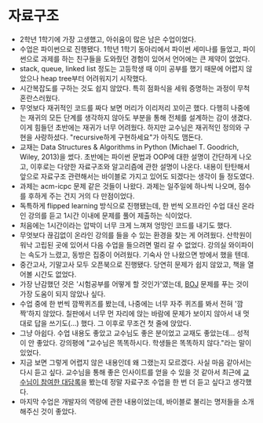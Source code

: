 # 자료구조

* 2학년 1학기에 가장 고생했고, 아쉬움이 많은 남은 수업이었다.
* 수업은 파이썬으로 진행됐다. 1학년 1학기 동아리에서 파이썬 세미나를 들었고, 파이썬으로 과제를 하는 친구들을 도와줬던 경험이 있어서 언어에는 큰 제약이 없었다.
* stack, queue, linked list 정도는 고등학생 때 이미 공부를 했기 때문에 어렵지 않았으나 heap tree부터 어려워지기 시작했다.
* 시간복잡도를 구하는 것도 쉽지 않았다. 특히 점화식을 세워 증명하는 과정이 무척 혼란스러웠다.
* 무엇보다 재귀적인 코드를 짜다 보면 머리가 이리저리 꼬이곤 했다. 다행히 나중에는 재귀의 모든 단계를 생각하지 않아도 부분을 통해 전체를 설계하는 감이 생겼다. 이게 힘들던 초반에는 재귀가 너무 어려웠다. 하지만 교수님은 재귀적인 정의와 구현을 사랑하셨다. "recursive하게 구현하세요"가 아직도 맴돈다.
* 교재는 Data Structures & Algorithms in Python (Michael T. Goodrich, Wiley, 2013)을 썼다. 초반에는 파이썬 문법과 OOP에 대한 설명이 간단하게 나오고, 이후로는 다양한 자료구조와 알고리즘에 관한 설명이 나온다. 내용이 탄탄해서 앞으로 자료구조 관련해서는 바이블로 가지고 있어도 되겠다는 생각이 들 정도였다.
* 과제는 acm-icpc 문제 같은 것들이 나왔다. 과제는 일주일에 하나씩 나오며, 점수를 후하게 주는 건지 거의 다 만점이었다.
* 독특하게 flipped learning 방식으로 진행됐는데, 한 번씩 오프라인 수업 대신 온라인 강의를 듣고 1시간 이내에 문제를 풀어 제출하는 식이었다.
* 처음에는 1시간이라는 압박이 너무 크게 느껴져 엉망인 코드를 내기도 했다.
* 무엇보다 끊김없이 온라인 강의를 들을 수 있는 환경을 찾는 게 어려웠다. 산학원이 워낙 고립된 곳에 있어서 다음 수업을 들으려면 멀리 갈 수 없었다. 강의실 와이파이는 속도가 느렸고, 동방은 집중이 어려웠다. 기숙사 안 나왔으면 방에서 했을 텐데.
* 중간고사, 기말고사 모두 오픈북으로 진행됐다. 당연히 문제가 쉽지 않았고, 책을 열어볼 시간도 없었다.
* 가장 난감했던 것은 '시험공부를 어떻게 할 것인가'였는데, [BOJ](https://www.acmicpc.net/) 문제를 푸는 것이 가장 도움이 되지 않았나 싶다.
* 수업 중에 한 번씩 깜짝퀴즈를 봤는데, 나중에는 너무 자주 퀴즈를 봐서 전혀 '깜짝'하지 않았다. 칠판에서 너무 먼 자리에 앉는 바람에 문제가 보이지 않아서 내 멋대로 답을 쓰기도(...) 했다. 그 이후로 무조건 첫 줄에 앉았다.
* 그냥 아쉽다. 수업 내용도 좋았고 교수님도 좋은 분이었고 교재도 좋았는데... 성적이 안 좋았다. 강의평에 "교수님은 똑똑하시다. 학생들은 똑똑하지 않다."라는 말이 있었다.
* 지금 보면 그렇게 어렵지 않은 내용인데 왜 그랬는지 모르겠다. 사실 마음 같아서는 다시 듣고 싶다. 교수님을 통해 좋은 인사이트를 얻을 수 있을 것 같아서 최근에 [교수님이 참여한 대담록](https://m.blog.naver.com/PostView.nhn?blogId=greatajou&logNo=221118119898&proxyReferer=https%3A%2F%2Fwww.google.co.kr%2F)을 봤는데 정말 자료구조 수업을 한 번 더 듣고 싶다고 생각했다.
* 마지막 수업은 개발자의 역량에 관한 내용이었는데, 바이블로 불리는 명저들을 소개해주신 것이 좋았다.
